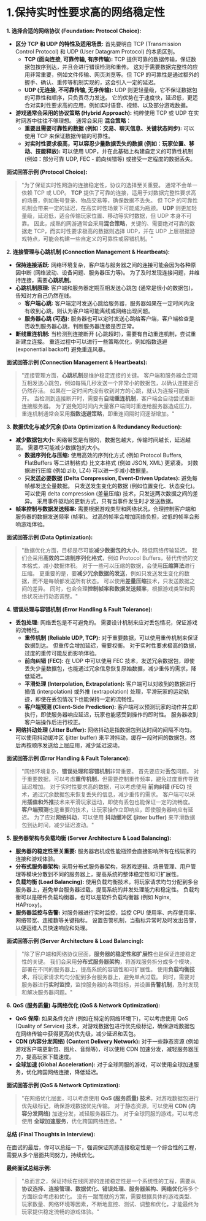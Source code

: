 # 1.保持实时性要求高的网络稳定性

**1. 选择合适的网络协议 (Foundation: Protocol Choice):**

* **区分 TCP 和 UDP 的特性及适用场景:**  首先要明白 TCP (Transmission Control Protocol) 和 UDP (User Datagram Protocol) 的本质区别。
    * **TCP (面向连接, 可靠传输, 有序传输):**  TCP 提供可靠的数据传输，保证数据包按序到达，并且会进行错误检测和重传。 这对于需要数据完整性的应用非常重要，例如文件传输、网页浏览等。但 TCP 的可靠性是通过额外的握手、确认、重传等机制实现的，这会引入一定的延迟。
    * **UDP (无连接, 不可靠传输, 无序传输):** UDP 则更轻量级，它不保证数据包的可靠性和顺序，只负责尽力发送。 它的优势在于速度快，延迟低，更适合对实时性要求高的应用，例如实时语音、视频、以及部分游戏数据。
* **游戏通常会采用的协议策略 (Hybrid Approach):**  纯粹使用 TCP 或 UDP 在实时网游中往往不够理想。  通常会采用 **混合策略**：
    * **重要且需要可靠性的数据 (例如：交易、聊天信息、关键状态同步):**  可以使用 TCP 来保证数据传输的可靠性。
    * **对实时性要求极高，可以容忍少量数据丢失的数据 (例如：玩家位置、移动、技能释放):**  可以使用 UDP，并在此基础上构建自定义的可靠性机制 (例如：部分可靠 UDP,  FEC - 前向纠错等) 或接受一定程度的数据丢失。

**面试回答示例 (Protocol Choice):**

> "为了保证实时性网游的连接稳定性，协议的选择至关重要。  通常不会单一依赖 TCP 或 UDP。  **TCP** 提供了可靠的连接，适用于对数据完整性要求高的场景，例如账号登录、物品交易等，确保数据不丢失。  但 TCP 的可靠性机制会带来一定的延迟，在高实时性场景下可能成为瓶颈。  **UDP** 则更加轻量级，延迟低，适合传输玩家位置、移动等实时数据，但 UDP 本身不可靠。  因此，成熟的网游通常会采用**混合策略**，关键的、需要绝对可靠的数据走 TCP，而实时性要求极高的数据则选择 UDP，并在 UDP 上层根据游戏特点，可能会构建一些自定义的可靠性或容错机制。"

**2.  连接管理与心跳机制 (Connection Management & Heartbeats):**

* **保持连接活跃:**  网络环境复杂，客户端与服务器之间的连接可能会因为各种原因中断 (网络波动、设备问题、服务器压力等)。  为了及时发现连接问题，并维持连接，需要**心跳机制**。
* **心跳机制原理:**  客户端和服务器定期互相发送心跳包 (通常是很小的数据包)，告知对方自己仍然在线。
    * **客户端心跳:**  客户端定时发送心跳给服务器，服务器如果在一定时间内没有收到心跳，则认为客户端可能离线或网络出现问题。
    * **服务器心跳 (可选):** 服务器也可以定时发送心跳给客户端，客户端检查是否收到服务器心跳，判断服务器连接是否正常。
* **断线重连机制:** 当检测到连接断开 (心跳超时)，需要有自动重连机制，尝试重新建立连接。 重连过程中可以进行一些策略优化，例如指数退避 (exponential backoff) 避免重连风暴。

**面试回答示例 (Connection Management & Heartbeats):**

> "连接管理方面，**心跳机制**是维护稳定连接的关键。  客户端和服务器会定期互相发送心跳包，例如每隔几秒发送一个非常小的数据包，以确认连接是否仍然存活。  如果在一定时间内没有收到对方的心跳，就认为连接可能断开。  当检测到连接断开时，需要有**自动重连机制**，客户端会自动尝试重新连接服务器。  为了避免短时间内大量客户端同时重连给服务器造成压力，重连机制通常会采用**指数退避策略**，即重连间隔时间逐渐增加。"

**3.  数据优化与减少冗余 (Data Optimization & Redundancy Reduction):**

* **减少数据包大小:**  网络带宽是有限的，数据包越大，传输时间越长，延迟越高。  需要尽可能减少数据包的大小。
    * **数据序列化与压缩:**  使用高效的序列化方式 (例如 Protocol Buffers, FlatBuffers 等二进制格式) 比文本格式 (例如 JSON, XML) 更紧凑。  对数据进行压缩 (例如 zlib, LZ4) 可以进一步减小数据量。
    * **只发送必要数据 (Delta Compression, Event-Driven Updates):**  避免每帧都发送全量数据。  只发送发生变化的数据 (例如位置变化、状态变化)。  可以使用 delta compression (差量压缩) 技术，只发送两次数据之间的差异。  采用事件驱动的更新方式，只有当事件发生时才发送数据。
* **帧率控制与数据发送频率:**  需要根据游戏类型和网络状况，合理控制客户端和服务器的数据发送频率 (帧率)。  过高的帧率会增加网络负担，过低的帧率会影响游戏体验。

**面试回答示例 (Data Optimization):**

> "数据优化方面，目标是尽可能**减少数据包的大小**，降低网络传输延迟。  我们会采用**高效的二进制序列化格式**，例如 Protocol Buffers，替代传统的文本格式，减小数据体积。  对于一些可以压缩的数据，会使用**压缩算法**进行压缩。  更重要的是，要**减少冗余数据的发送**，例如只发送发生变化的数据，而不是每帧都发送所有状态。  可以使用**差量压缩**技术，只发送数据之间的差异。  同时，也会合理**控制帧率和数据发送频率**，根据游戏类型和网络状况进行动态调整。"

**4.  错误处理与容错机制 (Error Handling & Fault Tolerance):**

* **丢包处理:**  网络丢包是不可避免的。 需要设计机制来应对丢包情况，保证游戏的流畅性。
    * **重传机制 (Reliable UDP, TCP):**  对于重要数据，可以使用重传机制来保证数据到达。  但重传会增加延迟，需要权衡。  对于实时性要求极高的数据，过度的重传可能反而影响体验。
    * **前向纠错 (FEC):**  在 UDP 中可以使用 FEC 技术，发送冗余数据包，即使丢失少量数据包，也能通过冗余信息恢复原始数据，减少重传的需求，降低延迟。
    * **平滑处理 (Interpolation, Extrapolation):**  客户端可以对收到的数据进行插值 (interpolation) 或外推 (extrapolation) 处理，平滑玩家的运动轨迹，即使在丢包情况下也能保持一定的流畅性。
    * **客户端预测 (Client-Side Prediction):**  客户端可以预测玩家的动作并立即执行，即使服务器响应延迟，玩家也能感受到操作的即时性。 服务器收到客户端操作后进行校正。
* **网络抖动处理 (Jitter Buffer):**  网络抖动是指数据包到达时间的间隔不均匀。  可以使用抖动缓冲区 (jitter buffer) 来平滑抖动，缓存一段时间的数据包，然后再按顺序发送给上层应用，减少延迟波动。

**面试回答示例 (Error Handling & Fault Tolerance):**

> "网络环境复杂，**错误处理和容错机制**非常重要。  首先要应对**丢包**问题。  对于重要数据，可以考虑**重传机制**，但需要控制重传频率，避免过度重传导致延迟增加。  对于实时性要求高的数据，可以考虑使用 **前向纠错 (FEC)** 技术，通过冗余数据包来恢复丢失的信息，减少重传的需求。  客户端可以采用**插值和外推**技术来平滑玩家运动，即使有丢包也能保证一定的流畅度。  **客户端预测**也是重要的技术，让玩家操作立即响应，即使服务器响应有延迟。  为了应对**网络抖动**，可以使用 **抖动缓冲区 (jitter buffer)** 来平滑数据包到达时间，减少延迟波动。"

**5.  服务器架构与负载均衡 (Server Architecture & Load Balancing):**

* **服务器的稳定性至关重要:**  服务器宕机或性能瓶颈会直接影响所有在线玩家的连接和游戏体验。
* **分布式服务器架构:**  采用分布式服务器架构，将游戏逻辑、场景管理、用户管理等模块分散到不同的服务器上，提高系统的整体稳定性和可扩展性。
* **负载均衡 (Load Balancing):**  使用负载均衡技术，将玩家请求均匀分配到多台服务器上，避免单台服务器过载，提高系统的并发处理能力和稳定性。  负载均衡可以是硬件负载均衡器，也可以是软件负载均衡器 (例如 Nginx, HAProxy)。
* **服务器监控与告警:**  对服务器进行实时监控，监控 CPU 使用率、内存使用率、网络带宽、连接数等关键指标。  设置告警机制，当指标异常时及时发出告警，以便运维人员快速响应和处理。

**面试回答示例 (Server Architecture & Load Balancing):**

> "除了客户端和网络协议层面，**服务器的稳定性和扩展性**也是保证连接稳定性的关键。  我们会采用**分布式服务器架构**，将游戏服务拆分成多个模块，部署在不同的服务器上，提高系统的容错性和可扩展性。  使用**负载均衡技术**，将玩家请求均匀分配到多台服务器上，避免单点过载。  同时，需要对服务器进行**实时监控**，监控服务器的各项指标，并设置**告警机制**，及时发现和解决服务器问题。"

**6.  QoS (服务质量) 与网络优化 (QoS & Network Optimization):**

* **QoS 保障:**  如果条件允许 (例如在特定的网络环境下)，可以考虑使用 QoS (Quality of Service) 技术，对游戏数据包进行优先级标记，确保游戏数据包在网络传输中获得更高的优先级，减少延迟和丢包。
* **CDN (内容分发网络) (Content Delivery Network):**  对于一些静态资源 (例如游戏客户端更新包、图片、音频等)，可以使用 CDN 加速分发，减轻服务器压力，提高玩家下载速度。
* **全球加速 (Global Acceleration):**  对于全球同服的游戏，可以使用全球加速服务，优化跨国网络连接，降低延迟。

**面试回答示例 (QoS & Network Optimization):**

> "在网络优化层面，可以考虑使用 **QoS (服务质量) 技术**，对游戏数据包进行优先级标记，确保游戏数据优先传输。  对于静态资源，可以使用 **CDN (内容分发网络)** 加速分发，减轻服务器压力。  对于全球同服的游戏，可以考虑使用 **全球加速服务**，优化跨国网络连接。"

**总结 (Final Thoughts in Interview):**

在面试的最后，你可以总结一下，强调保证网游连接稳定性是一个综合性的工程，需要从多个层面共同努力，持续优化。

**最终面试总结示例:**

> "总而言之，保证持续在线网游的连接稳定性是一个系统性的工程，需要从**协议选择、连接管理、数据优化、错误处理、服务器架构、网络优化**等多个方面综合考虑和优化。  没有一蹴而就的方案，需要根据具体的游戏类型、玩家数量、网络环境等因素，不断地监控、测试、调整和优化，才能最终为玩家提供稳定流畅的游戏体验。"